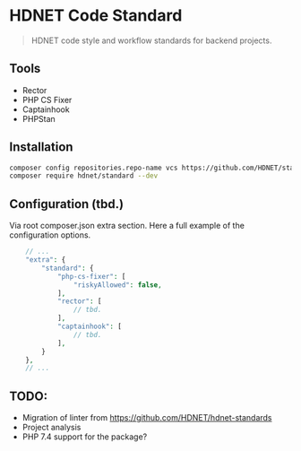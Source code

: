 # HDNET Code Standard

> HDNET code style and workflow standards for backend projects.

## Tools

- Rector
- PHP CS Fixer
- Captainhook
- PHPStan

## Installation

```bash
composer config repositories.repo-name vcs https://github.com/HDNET/standard
composer require hdnet/standard --dev
```

## Configuration (tbd.)

Via root composer.json extra section. Here a full example of the configuration options.

```php
    // ...
    "extra": {
        "standard": {
            "php-cs-fixer": [
                "riskyAllowed": false,
            ],
            "rector": [
                // tbd.
            ],
            "captainhook": [
                // tbd.
            ],
        }
    },
    // ...
```

## TODO:

- Migration of linter from https://github.com/HDNET/hdnet-standards
- Project analysis
- PHP 7.4 support for the package?
